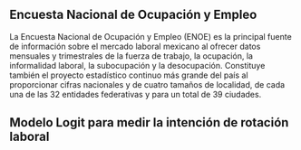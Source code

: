 ## Encuesta Nacional de Ocupación y Empleo
La Encuesta Nacional de Ocupación y Empleo (ENOE) es la principal fuente de información sobre el mercado laboral mexicano al ofrecer datos mensuales y trimestrales de la fuerza de trabajo, la ocupación, la informalidad laboral, la subocupación y la desocupación. Constituye también el proyecto estadístico continuo más grande del país al proporcionar cifras nacionales y de cuatro tamaños de localidad, de cada una de las 32 entidades federativas y para un total de 39 ciudades.
## Modelo Logit para medir la intención de rotación laboral
